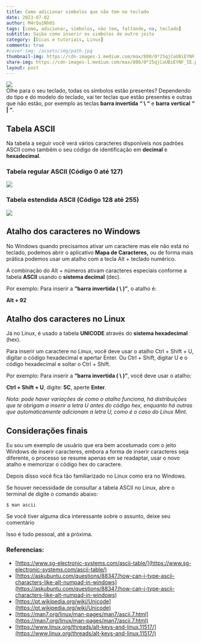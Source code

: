 ```yaml
---
title: Como adicionar simbolos que não tem no teclado
date: 2023-07-02
author: M4rQu1Nh0S
tags: [como, adicionar, simbolos, não tem, faltando, no, teclado]
subtitle: Saiba como inserir os simbolos de outro jeito
category: [Dicas e tutoriais, Linux]
comments: true
#cover-img: /assets/img/path.jpg
thumbnail-img: https://cdn-images-1.medium.com/max/800/0*25qjCaUBiEYNF_IE.png
share-img: https://cdn-images-1.medium.com/max/800/0*25qjCaUBiEYNF_IE.png
layout: post
---
```


![](https://cdn-images-1.medium.com/max/800/0*25qjCaUBiEYNF_IE.png)<br/>
Olhe para o seu teclado, todas os símbolos estão presentes? Dependendo do tipo e do modelo do teclado, vai ter teclas que estão presentes e outras que não estão, por exemplo as teclas **barra invertida** **“ \ “** e **barra vertical** **“ | “**.

## Tabela ASCII

Na tabela a seguir você verá vários caracteres disponíveis nos padrões ASCII como também o seu código de identificação em **decimal** e **hexadecimal**.

### Tabela regular ASCII (Código 0 até 127)

![](https://cdn-images-1.medium.com/max/800/0*gzUcqDg3hnjTkmhm.png)

### Tabela estendida ASCII (Código 128 até 255)

![](https://cdn-images-1.medium.com/max/800/0*Knwbxzjb1GlsrBpZ.png)

## Atalho dos caracteres no Windows
No Windows quando precisamos ativar um caractere mas ele não está no teclado, podemos abrir o aplicativo **Mapa de Caracteres,** ou de forma mais prática podemos usar um atalho com a tecla Alt + teclado numérico.

A combinação do Alt + números ativam caracteres especiais conforme a tabela **ASCII** usando o **sistema decimal** (dec).

Por exemplo: Para inserir a **“barra invertida ( \ )”**, o atalho é:

**Alt + 92**

## Atalho dos caracteres no Linux

Já no Linux, é usado a tabela **UNICODE** através do **sistema hexadecimal** (hex).

Para inserir um caractere no Linux, você deve usar o atalho Ctrl + Shift + U, digitar o código hexadecimal e apertar Enter. Ou Ctrl + Shift, digitar U e o código hexadecimal e soltar o Ctrl + Shift.

Por exemplo: Para inserir a **“barra invertida ( \ )”**, você deve usar o atalho:

**Ctrl + Shift + U**, digite: **5C**, aperte **Enter**.

_Nota: pode haver variações de como o atalho funciona, há distribuições que te obrigam a inserir a letra U antes do código hex, enquanto há outras que automaticamente adicionam a letra U, como é o caso do Linux Mint._

## Considerações finais
Eu sou um exemplo de usuário que era bem acostumado com o jeito Windows de inserir caracteres, embora a forma de inserir caracteres seja diferente, o processo se resume apenas em se readaptar, usar o novo atalho e memorizar o código hex do caractere.

Depois disso você fica tão familiarizado no Linux como era no Windows.

Se houver necessidade de consultar a tabela ASCII no Linux, abre o terminal de digite o comando abaixo:

	$ man ascii

Se você tiver alguma dica interessante sobre o assunto, deixe seu comentário

Isso é tudo pessoal, até a próxima.

### Referencias:
- [https://www.sg-electronic-systems.com/ascii-table/](https://www.sg-electronic-systems.com/ascii-table/)
- [https://askubuntu.com/questions/88347/how-can-i-type-ascii-characters-like-alt-numpad-in-windows](https://askubuntu.com/questions/88347/how-can-i-type-ascii-characters-like-alt-numpad-in-windows)
- [https://pt.wikipedia.org/wiki/Unicode](https://pt.wikipedia.org/wiki/Unicode)
- [https://man7.org/linux/man-pages/man7/ascii.7.html](https://man7.org/linux/man-pages/man7/ascii.7.html)
- [https://www.linux.org/threads/alt-keys-and-linux.11517/](https://www.linux.org/threads/alt-keys-and-linux.11517/)

